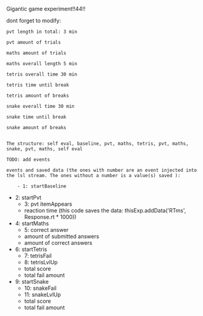 Gigantic game experiment!!44!!

dont forget to modify: 
    
    pvt length in total: 3 min
    
    pvt amount of trials
    
    maths amount of trials
    
    maths overall length 5 min
    
    tetris overall time 30 min
    
    tetris time until break
    
    tetris amount of breaks
    
    snake overall time 30 min
    
    snake time until break
    
    snake amount of breaks
    
    
    The structure: self eval, baseline, pvt, maths, tetris, pvt, maths, snake, pvt, maths, self eval
    
    TODO: add events
    
    events and saved data (the ones with number are an event injected into the lsl stream. The ones without a number is a value(s) saved ): 
        
        - 1: startBaseline
- 2: startPvt
    - 3: pvt itemAppears
    - reaction time (this code saves the data: thisExp.addData('RTms', Response.rt * 1000)) 
- 4: startMaths
    - 5: correct answer
    - amount of submitted answers
    - amount of correct answers
- 6: startTetris
    - 7: tetrisFail
    - 8: tetrisLvlUp
    - total score
    - total fail amount
- 9: startSnake
    - 10: snakeFail
    - 11: snakeLvlUp
    - total score
    - total fail amount